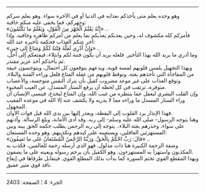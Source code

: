 ------------------------------------------------------------------------

وهو وحده يعلم متى يأخذكم بعذابه في الدنيا أو في الآخرة سواء. وهو يعلم
سركم وجهركم، فما يخفى عليه منكم خافية:  
«إِنَّهُ يَعْلَمُ الْجَهْرَ مِنَ الْقَوْلِ، وَيَعْلَمُ ما تَكْتُمُونَ» ..  
فأمركم كله مكشوف له، وحين يعذبكم يعذبكم بما يعلم من أمركم ظاهره وخافيه.
وإذا أخر عنكم العذاب فحكمة تأخيره عند الله:  
«وَإِنْ أَدْرِي لَعَلَّهُ فِتْنَةٌ لَكُمْ وَمَتاعٌ إِلى حِينٍ» ..  
وما أدري ما يريد الله بهذا التأخير. فلعله يريد أن يكون فتنة لكم وابتلاء،
فيمتعكم إلى أجل، ثم يأخذكم أخذ عزيز مقتدر.  
وبهذا التجهيل يلمس قلوبهم لمسة قوية، ويدعهم يتوقعون كل احتمال، ويتوجسون
خيفة من المفاجأة التي تأخذهم بغتة. وتوقظ قلوبهم من غفلة المتاع فلعل
وراءه الفتنة والبلاء. وتوقع العذاب على غير موعد مضروب كفيل بأن يترك
النفس متوجسة، والأعصاب متوفزة، ترتقب في كل لحظة أن يرفع الستار المسدل،
عن الغيب المخبوء.  
وإن القلب البشري ليغفل عما ينتظره من غيب الله، وإن المتاع ليخدع، فينسى
الإنسان أن وراء الستار المسدل ما وراءه مما لا يدريه ولا يكشف عنه إلا
الله في موعده المغيب المجهول.  
فهذا الإنذار يرد القلوب إلى اليقظة، ويعذر إليها بين يدي الله قبل فوات
الأوان.  
وهنا يتوجه الرسول- صلى الله عليه وسلم- إلى ربه. وقد أدى الأمانة، وبلغ
الرسالة. وآذنهم على سواء، وحذرهم بغتة البلاء.. يتوجه إلى ربه الرحمن يطلب
حكمه الحق بينه وبين المستهزئين الغافلين، ويستعينه على كيدهم وتكذيبهم.
وهو وحده المستعان:  
«قالَ: رَبِّ احْكُمْ بِالْحَقِّ، وَرَبُّنَا الرَّحْمنُ الْمُسْتَعانُ عَلى ما تَصِفُونَ» ..  
وصفة الرحمة الكبيرة هنا ذات مدلول. فهو الذي أرسله رحمة للعالمين، فكذب به
المكذبون واستهزأ به المستهزءون. وهو الكفيل بأن يرحم رسوله ويعينه على ما
يصفون.  
وبهذا المقطع القوي تختم السورة كما بدأت بذلك المطلع القوي. فيتقابل
طرفاها في إيقاع نافذ قوي مثير عميق.

------------------------------------------------------------------------

الجزء: 4 ¦ الصفحة: 2403
